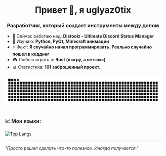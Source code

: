<h1 align="center">Привет 👋, я uglyaz0tix</h1>
<h3 align="center">Разработчик, который создает инструменты между делом</h3>

- 🔭 Сейчас работаю над: **Distoolz - Ultimate Discord Status Manager**
- 🌱 Изучаю: **Python, PyQt, Minecraft анимации**
- ⚡ Факт: **Я случайно начал программировать. Реально случайно пошел в коддинг**
- 🎮 Люблю играть в: **Rust (в игру, а не язык)**
- 📊 Статистика: **101 заброшенный проект.**

![Snake animation](https://github.com/uglyaz0tix/uglyaz0tix/blob/output/github-contribution-grid-snake.svg)

### 📈 Мои языки:
[![Top Langs](https://github-readme-stats.vercel.app/api/top-langs/?username=uglyaz0tix&layout=compact&theme=radical)](https://github.com/uglyaz0tix)

---

*"Просто решил сделать что-то полезное. Иногда получается."*
